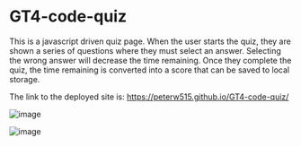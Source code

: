 # GT4-code-quiz
This is a javascript driven quiz page. When the user starts the quiz, they are shown a series of questions where they must select an answer. Selecting the wrong answer will decrease the time remaining. Once they complete the quiz, the time remaining is converted into a score that can be saved to local storage.


The link to the deployed site is: https://peterw515.github.io/GT4-code-quiz/

![image](https://user-images.githubusercontent.com/78565748/122652447-e95e0d80-d10c-11eb-9c1e-8b7963a3f992.png)

![image](https://user-images.githubusercontent.com/78565748/122652459-fa0e8380-d10c-11eb-8d12-d237e5dd1477.png)
